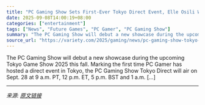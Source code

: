 ```yaml
---
title: "PC Gaming Show Sets First-Ever Tokyo Direct Event, Elle Osili Wood and Midas to Host (EXCLUSIVE)"
date: 2025-09-08T14:00:19+08:00
categories: ["entertainment"]
tags: ["News", "Future Games", "PC Gamer", "PC Gaming Show"]
summary: "The PC Gaming Show will debut a new showcase during the upcoming Tokyo Game Show 2025 this fall. Marking the first time PC Gamer has hosted a direct event in Tokyo, the PC Gaming Show Tokyo Direct wil"
source_url: "https://variety.com/2025/gaming/news/pc-gaming-show-tokyo-direct-streaming-1236511700/"
---
```


The PC Gaming Show will debut a new showcase during the upcoming Tokyo Game Show 2025 this fall. Marking the first time PC Gamer has hosted a direct event in Tokyo, the PC Gaming Show Tokyo Direct will air on Sept. 28 at 9 a.m. PT, 12 p.m. ET, 5 p.m. BST and 1 a.m. [&#8230;]

---

*来源: [原文链接](https://variety.com/2025/gaming/news/pc-gaming-show-tokyo-direct-streaming-1236511700/)*
